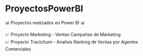 # ProyectosPowerBI
📊 Proyectos realizados en Power BI 📊

📈 Proyecto Marketing - Ventas Campañas de Marketing  
📈 Proyecto Tractchum - Analisís Ranking de Ventas por Agentes Comerciales
